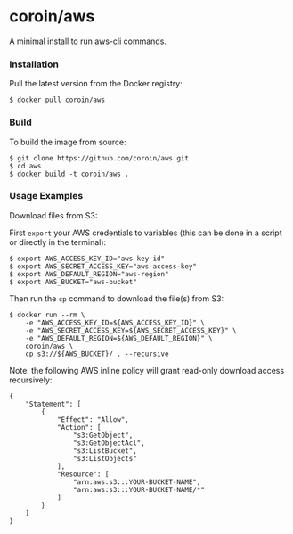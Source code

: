# coroin/aws

A minimal install to run [aws-cli](https://aws.amazon.com/cli/) commands.

### Installation

Pull the latest version from the Docker registry:

```
$ docker pull coroin/aws
```

### Build

To build the image from source:

```
$ git clone https://github.com/coroin/aws.git
$ cd aws
$ docker build -t coroin/aws .
```

### Usage Examples

Download files from S3:

First `export` your AWS credentials to variables (this can be done in a script or directly in the terminal):

```
$ export AWS_ACCESS_KEY_ID="aws-key-id"
$ export AWS_SECRET_ACCESS_KEY="aws-access-key"
$ export AWS_DEFAULT_REGION="aws-region"
$ export AWS_BUCKET="aws-bucket"
```

Then run the `cp` command to download the file(s) from S3:

```
$ docker run --rm \
    -e "AWS_ACCESS_KEY_ID=${AWS_ACCESS_KEY_ID}" \
    -e "AWS_SECRET_ACCESS_KEY=${AWS_SECRET_ACCESS_KEY}" \
    -e "AWS_DEFAULT_REGION=${AWS_DEFAULT_REGION}" \
    coroin/aws \
    cp s3://${AWS_BUCKET}/ . --recursive
```

Note: the following AWS inline policy will grant read-only download access recursively:

```
{
    "Statement": [
        {
            "Effect": "Allow",
            "Action": [
                "s3:GetObject",
                "s3:GetObjectAcl",
                "s3:ListBucket",
                "s3:ListObjects"
            ],
            "Resource": [
                "arn:aws:s3:::YOUR-BUCKET-NAME",
                "arn:aws:s3:::YOUR-BUCKET-NAME/*"
            ]
        }
    ]
}
```
